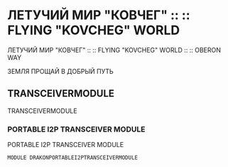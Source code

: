 # ЛЕТУЧИЙ МИР "КОВЧЕГ" :: :: FLYING "KOVCHEG" WORLD

ЛЕТУЧИЙ МИР "КОВЧЕГ" :: :: FLYING "KOVCHEG" WORLD :: :: OBERON WAY

ЗЕМЛЯ ПРОЩАЙ В ДОБРЫЙ ПУТЬ

## TRANSCEIVERMODULE

TRANSCEIVERMODULE

### PORTABLE I2P TRANSCEIVER MODULE

PORTABLE I2P TRANSCEIVER MODULE

`MODULE DRAKONPORTABLEI2PTRANSCEIVERMODULE`
